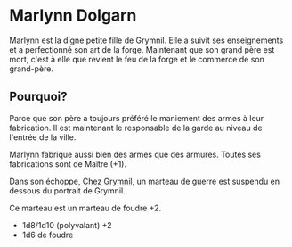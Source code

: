 <div class='pageNumber auto'></div>

# Marlynn Dolgarn

Marlynn est la digne petite fille de Grymnil. Elle a suivit ses enseignements et a perfectionné son art de la forge. Maintenant que son grand père est mort, c'est à elle que revient le feu de la forge et le commerce de son grand-père.

## Pourquoi?

Parce que son père a toujours préféré le maniement des armes à leur fabrication. Il est maintenant le responsable de la garde au niveau de l'entrée de la ville.

Marlynn fabrique aussi bien des armes que des armures. Toutes ses fabrications sont de Maître (+1).

Dans son échoppe, [Chez Grymnil](../1-Lieux/2-Commerces/Chez_Grymnil.md), un marteau de guerre est suspendu en dessous du portrait de Grymnil.

Ce marteau est un marteau de foudre +2.
-   1d8/1d10  (polyvalant) +2
-   1d6 de foudre